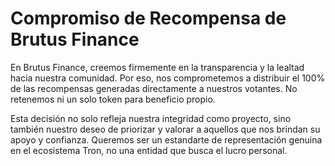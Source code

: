 
# Compromiso de Recompensa de Brutus Finance

En Brutus Finance, creemos firmemente en la transparencia y la lealtad hacia nuestra comunidad. Por eso, nos comprometemos a distribuir el 100% de las recompensas generadas directamente a nuestros votantes. No retenemos ni un solo token para beneficio propio.

Esta decisión no solo refleja nuestra integridad como proyecto, sino también nuestro deseo de priorizar y valorar a aquellos que nos brindan su apoyo y confianza. Queremos ser un estandarte de representación genuina en el ecosistema Tron, no una entidad que busca el lucro personal.